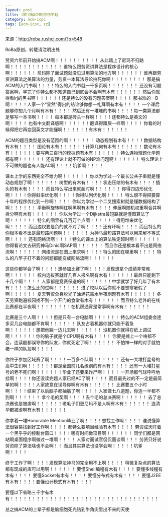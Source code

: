 ```yaml
---
layout: post
title: (转)搞ACM的你伤不起
category: acm-icpc
tags: [acm-icpc, zz]
---
```


来源：<a href="http://roba.rushcj.com/?p=548">http://roba.rushcj.com/?p=548</a>

RoBa原创，转载请注明出处

劳资六年前开始搞ACM啊！！！！！！！！！！
从此踏上了尼玛不归路啊！！！！！！！！！！！！
谁特么跟劳资讲算法是程序设计的核心啊！！！！！！
尼玛除了面试题就没见过用算法的地方啊！！！！！！
谁再跟劳资讲算法之美算法的力量，劳资一本算法导论拍死你啊！！！！！！！！
那是搞ACM的入门书啊！！！！特么的入门书就一千多页啊！！！！！！！
还没有习题答案啊，学完了你特么都不知道自己到底会不会啊有木有！！！！！！
然后你就得看lrj的黑书啊！！！！！！还是特么的没有习题答案啊！！！！
那书难的一B啊！！！！人家一个“显然”得出的结论够你想一礼拜啊有木有！！！！
一个课后题够你想几个月啊有木有！！！！
然后还有一堆堆的书啊！！！！每一类算法都足够写一本书啊！！！！
每本都是砖头一样啊！！！！还都特么是英文的啊！！！！
也有中文翻译版啊！！！！！！翻译得跟屎一样啊！！！！
你看的时候得把它再变回英文才能懂啊！！！！！！有木有！！！！！！
<!--more-->
ACM的题目类型是没有范围的啊！！！！！！
动态规划有木有！！！！数据结构有木有！！！！
图论有木有！！！！！！计算几何有木有！！！！！！
数论有木有！！！！！！要写两三百行的模拟题有木有！！！！！！
特么连物理题化学题都有啊！！！！！！
还有理论上就不可做的NP难问题啊！！！！！！
特么理论上不可做的题也有人能AC啊！！！！坑爹啊！！！！

课本上学的东西完全不给力啊！！！！！！
你以为学过一个最长公共子串就是懂动态规划了啊！！！！！！
树型的有木有！！！！状态压缩的有木有！！！！插头的有木有！！！！
而且特么写出来就超时啊！！！！！！
你得四边形优化啊！！！！你得斜率优化啊！！！！你得队列优化啊！！！！
特么恨不得把要算十年的程序优化到一秒啊！！！！
你以为学过一个二叉搜索树就是懂数据结构了啊！！！！！！
平衡啊旋转啊红啊黑啊有木有！！！！
伸展啊随机权重啊合并啊拆分啊有木有！！！！！！
你以为学过一个Dijkstra最短路就是懂图算法了啊！！！！！！
特么的图里有几百万个点啊！！！！！！得用堆来优化啊！！！！
而且边权要是负的就不对了啊！！！！还有环啊！！！！
而且特么的你根本看不出是最短路问题啊！！！！！！
为神马最短路算法可以用来解不等式啊！！！！
还有网络流啊！！！！特么的课本上的算法铁定超时啊！！！！！！
你得看论文去研究神马Dinic啊SAP啊！！！！！！
而且你还是根本看不出是网络流啊！！！！！！
网络流是在图上来求啊！！！！特么的图在哪里啊！！！！
特么的八竿子打不着的问题都能变成网络流啊！！！！！！

这些你都学会了啊！！！！想参加比赛了啊！！！！发现想拿个成绩非常难啊！！！！！！
校内选拔赛就好几百人报名啊有木有！！！！！！最后只能剩下十几个啊！！！！
人家都是竞赛保送的啊！！！！！！中学就学了好几年了有木有！！！！怎么比的过啊！！！！！！
进了校队以后你就不要想寒暑假了啊！！！！！！
夏天劳资全身脱光了涂满花露水半夜刷题有木有！！！！！！
冬天劳资跑遍校园找不到一个开门的食堂有木有！！！！！！
而且特么老外的在线比赛都在半夜啊！！！！！！！！在机房通宵是常事啊有木有！！！！！！

比赛是三个人啊！！！！但是只有一台电脑啊！！！！！！
特么的ACM组委会连多买几台电脑都不肯啊！！！！！！
队友占着机器你就只能干着急啊！！！！！！想把他踹一边儿去啊！！！！！！
没机器你就得在纸上调试啊！！！！！！你的脑子就是个CPU啊有木有！！！！
你要是摊上一个啥都不会，连读题都误导你的队友，你就死定了啊！！！！！！
不怕神一样的对手就怕猪一样的队友啊！！！！

你终于参加区域赛了啊！！！！一百多个队啊！！！！！！
还有一大堆打星号的高中生们啊！！！！！！都是全国前几名级别的有木有！！！！
还有一大堆打星号的老不死们啊！！！！！！毕业了还要来诈尸啊！！！！
一开场那气球呼呼地挂啊！！！！你还没读完题人家已经AC了啊！！！！
而且最先过的不一定是最简单的啊！！！！人家故意在误导你啊有木有！！！！！！
比赛要五个小时啊！！！！结束了以后脑子都抽筋了啊！！！！
人家做七八道题，你连一半都不到啊！！！！！！
拿个毛的奖啊！！！！去个毛的总决赛啊！！！！！！
去了总决赛也是被虐啊！！！！！！老毛子们更尼玛不是人啊有木有！！！！！！
连清华都被虐啊有木有！！！！！！

你拿着一堆Honorable Mention毕业了啊！！！！想找工作啊！！！！
谁说懂算法很容易找到好工作啊！！！！
都特么要项目经验有木有！！！！
劳资成天盯着一个黑乎乎的控制台窗口！！！！哪有时间做项目啊！！！！！！
同学们都是网站啊桌面程序啊做过一堆啊！！！！
人家对面试官侃侃而谈啊！！！
劳资只好说劳资除了算法啥也不会啊！！
而且其实算法也没学会啊！！！！！坑爹啊！！！！

终于工作了啊！！！！发现算法神马的完全用不上啊！！！！
稍微复杂点的算法都有现成的库可以用啊！！！！！！
要懂Shell编程有木有！！！！
要懂多线程有木有！！！！
要懂Socket有木有！！！！
要懂分布式有木有！！！！
要懂J2EE有木有！！！！要懂设计模式有木有！！！！

要懂以下省略三千字有木有！！！！！！！！！！！！！！！！！！！！！！！！！！！！！！！！！！

总之搞ACM的上辈子都是脑细胞死光钻到牛角尖里出不来的天使
